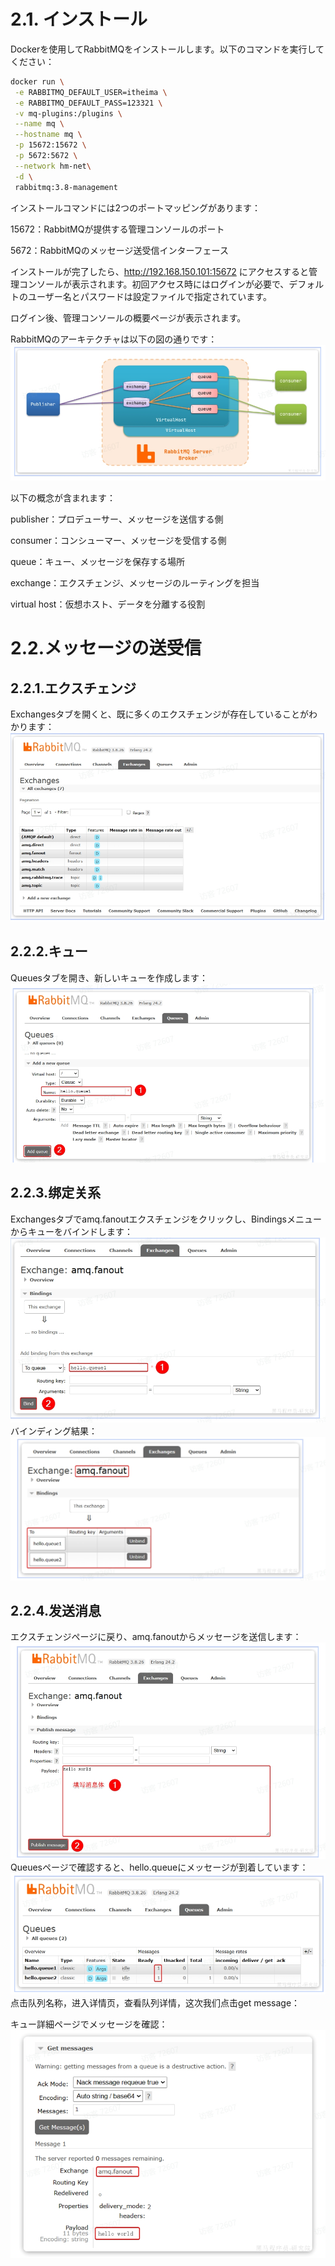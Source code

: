 # 2.1. インストール

Dockerを使用してRabbitMQをインストールします。以下のコマンドを実行してください：

```bash
docker run \
 -e RABBITMQ_DEFAULT_USER=itheima \
 -e RABBITMQ_DEFAULT_PASS=123321 \
 -v mq-plugins:/plugins \
 --name mq \
 --hostname mq \
 -p 15672:15672 \
 -p 5672:5672 \
 --network hm-net\
 -d \
 rabbitmq:3.8-management
```
インストールコマンドには2つのポートマッピングがあります：

15672：RabbitMQが提供する管理コンソールのポート

5672：RabbitMQのメッセージ送受信インターフェース

インストールが完了したら、http://192.168.150.101:15672 にアクセスすると管理コンソールが表示されます。初回アクセス時にはログインが必要で、デフォルトのユーザー名とパスワードは設定ファイルで指定されています。

ログイン後、管理コンソールの概要ページが表示されます。

RabbitMQのアーキテクチャは以下の図の通りです：
<img src="imgs\1.png" alt="1.png">

以下の概念が含まれます：

publisher：プロデューサー、メッセージを送信する側

consumer：コンシューマー、メッセージを受信する側

queue：キュー、メッセージを保存する場所

exchange：エクスチェンジ、メッセージのルーティングを担当

virtual host：仮想ホスト、データを分離する役割

# 2.2.メッセージの送受信
## 2.2.1.エクスチェンジ
Exchangesタブを開くと、既に多くのエクスチェンジが存在していることがわかります：
<img src="imgs\2.png" alt="2.png">

## 2.2.2.キュー
Queuesタブを開き、新しいキューを作成します：
<img src="imgs\4.png" alt="4.png">


## 2.2.3.绑定关系
Exchangesタブでamq.fanoutエクスチェンジをクリックし、Bindingsメニューからキューをバインドします：
<img src="imgs\5.png" alt="5.png">
バインディング結果：
<img src="imgs\6.png" alt="6.png">
## 2.2.4.发送消息
エクスチェンジページに戻り、amq.fanoutからメッセージを送信します：
<img src="imgs\7.png" alt="7.png">
Queuesページで確認すると、hello.queueにメッセージが到着しています：
<img src="imgs\8.png" alt="8.png">
点击队列名称，进入详情页，查看队列详情，这次我们点击get message：

キュー詳細ページでメッセージを確認：
<img src="imgs\9.png" alt="9.png">

